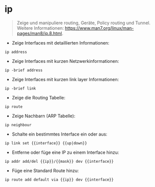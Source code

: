 # ip

> Zeige und manipuliere routing, Geräte, Policy routing und Tunnel.
> Weitere Informationen: <https://www.man7.org/linux/man-pages/man8/ip.8.html>.

- Zeige Interfaces mit detaillierten Informationen:

`ip address`

- Zeige Interfaces mit kurzen Netzwerkinformationen:

`ip -brief address`

- Zeige Interfaces mit kurzen link layer Informationen:

`ip -brief link`

- Zeige die Routing Tabelle:

`ip route`

- Zeige Nachbarn (ARP Tabelle):

`ip neighbour`

- Schalte ein bestimmtes Interface ein oder aus:

`ip link set {{interface}} {{up|down}}`

- Entferne oder füge eine IP zu einem Interface hinzu:

`ip addr add/del {{ip}}/{{mask}} dev {{interface}}`

- Füge eine Standard Route hinzu:

`ip route add default via {{ip}} dev {{interface}}`
